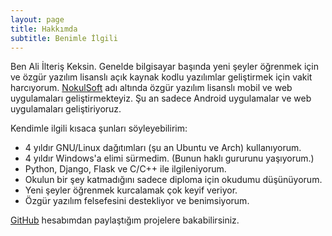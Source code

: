 ```yaml
---
layout: page
title: Hakkımda
subtitle: Benimle İlgili
---
```


Ben Ali İlteriş Keksin. Genelde bilgisayar başında yeni şeyler öğrenmek için ve özgür yazılım lisanslı açık kaynak kodlu yazılımlar
geliştirmek için vakit harcıyorum. [NokulSoft](http://nokulsoft.com) adı altında özgür yazılım lisanslı mobil ve web uygulamaları
geliştirmekteyiz. Şu an sadece Android uygulamalar ve web uygulamaları geliştiriyoruz.

Kendimle ilgili kısaca şunları söyleyebilirim:

- 4 yıldır GNU/Linux dağıtımları (şu an Ubuntu ve Arch) kullanıyorum.
- 4 yıldır Windows'a elimi sürmedim. (Bunun haklı gururunu yaşıyorum.)
- Python, Django, Flask ve C/C++ ile ilgileniyorum.
- Okulun bir şey katmadığını sadece diploma için okudumu düşünüyorum.
- Yeni şeyler öğrenmek kurcalamak çok keyif veriyor.
- Özgür yazılım felsefesini destekliyor ve benimsiyorum.

[GitHub](https://github.com/ilteriskeskin) hesabımdan paylaştığım projelere bakabilirsiniz.
